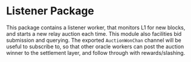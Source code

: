 # Listener Package

This package contains a listener worker, that monitors L1 for new blocks, and starts a new relay auction each time. This module also facilities bid submission and querying. The exported `AuctionWonChan` channel will be useful to subscribe to, so that other oracle workers can post the auction winner to the settlement layer, and follow through with rewards/slashing.
